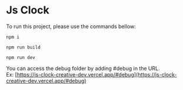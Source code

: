 # Js Clock

To run this project, please use the commands bellow:

```
npm i

npm run build

npm run dev
```

You can access the debug folder by adding #debug in the URL.
<br>
Ex: [https://js-clock-creative-dev.vercel.app/#debug](https://js-clock-creative-dev.vercel.app/#debug)